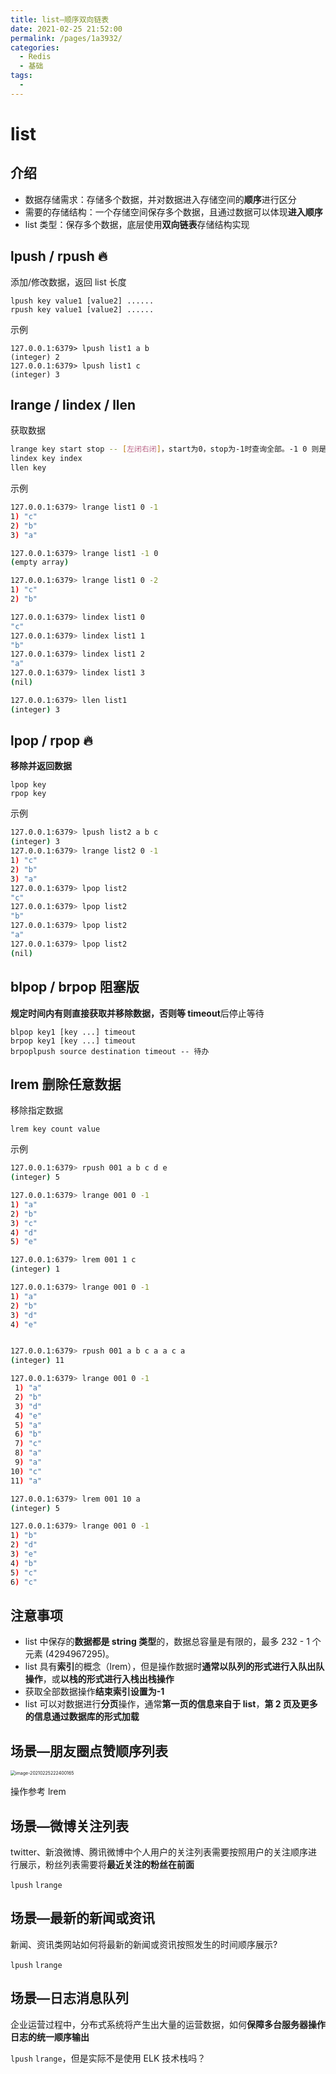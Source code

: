 ```yaml
---
title: list—顺序双向链表
date: 2021-02-25 21:52:00
permalink: /pages/1a3932/
categories:
  - Redis
  - 基础
tags:
  -
---
```


# list

## 介绍

- 数据存储需求：存储多个数据，并对数据进入存储空间的**顺序**进行区分
- 需要的存储结构：一个存储空间保存多个数据，且通过数据可以体现**进入顺序**
- list 类型：保存多个数据，底层使用**双向链表**存储结构实现

## lpush / rpush 🔥

添加/修改数据，返回 list 长度

```
lpush key value1 [value2] ......
rpush key value1 [value2] ......
```

示例

```
127.0.0.1:6379> lpush list1 a b
(integer) 2
127.0.0.1:6379> lpush list1 c
(integer) 3
```

## lrange / lindex / llen

获取数据

```bash
lrange key start stop -- [左闭右闭]，start为0，stop为-1时查询全部。-1 0 则是 empty。0 -2 则是0 -1减掉后面的1个
lindex key index
llen key
```

示例

```bash
127.0.0.1:6379> lrange list1 0 -1
1) "c"
2) "b"
3) "a"

127.0.0.1:6379> lrange list1 -1 0
(empty array)

127.0.0.1:6379> lrange list1 0 -2
1) "c"
2) "b"
```

```bash
127.0.0.1:6379> lindex list1 0
"c"
127.0.0.1:6379> lindex list1 1
"b"
127.0.0.1:6379> lindex list1 2
"a"
127.0.0.1:6379> lindex list1 3
(nil)
```

```bash
127.0.0.1:6379> llen list1
(integer) 3
```

## lpop / rpop 🔥

**移除并返回数据**

```
lpop key
rpop key
```

示例

```bash
127.0.0.1:6379> lpush list2 a b c
(integer) 3
127.0.0.1:6379> lrange list2 0 -1
1) "c"
2) "b"
3) "a"
127.0.0.1:6379> lpop list2
"c"
127.0.0.1:6379> lpop list2
"b"
127.0.0.1:6379> lpop list2
"a"
127.0.0.1:6379> lpop list2
(nil)
```

## blpop / brpop 阻塞版

**规定时间内有则直接获取并移除数据，否则等 timeout**后停止等待

```
blpop key1 [key ...] timeout
brpop key1 [key ...] timeout
brpoplpush source destination timeout -- 待办
```

## lrem 删除任意数据

移除指定数据

```
lrem key count value
```

示例

```bash
127.0.0.1:6379> rpush 001 a b c d e
(integer) 5

127.0.0.1:6379> lrange 001 0 -1
1) "a"
2) "b"
3) "c"
4) "d"
5) "e"

127.0.0.1:6379> lrem 001 1 c
(integer) 1

127.0.0.1:6379> lrange 001 0 -1
1) "a"
2) "b"
3) "d"
4) "e"


127.0.0.1:6379> rpush 001 a b c a a c a
(integer) 11

127.0.0.1:6379> lrange 001 0 -1
 1) "a"
 2) "b"
 3) "d"
 4) "e"
 5) "a"
 6) "b"
 7) "c"
 8) "a"
 9) "a"
10) "c"
11) "a"

127.0.0.1:6379> lrem 001 10 a
(integer) 5

127.0.0.1:6379> lrange 001 0 -1
1) "b"
2) "d"
3) "e"
4) "b"
5) "c"
6) "c"
```

## 注意事项

- list 中保存的**数据都是 string 类型**的，数据总容量是有限的，最多 232 - 1 个元素 (4294967295)。
- list 具有**索引**的概念（lrem），但是操作数据时**通常以队列的形式进行入队出队操作**，或**以栈的形式进行入栈出栈操作**
- 获取全部数据操作**结束索引设置为-1**
- list 可以对数据进行**分页**操作，通常**第一页的信息来自于 list**，**第 2 页及更多的信息通过数据库的形式加载**

## 场景—朋友圈点赞顺序列表

<img src="../images/image-20210225222400165.png" alt="image-20210225222400165" style="zoom:50%;" />

操作参考 lrem

## 场景—微博关注列表

twitter、新浪微博、腾讯微博中个人用户的关注列表需要按照用户的关注顺序进行展示，粉丝列表需要将**最近关注的粉丝在前面**

`lpush` `lrange`

## 场景—最新的新闻或资讯

新闻、资讯类网站如何将最新的新闻或资讯按照发生的时间顺序展示?

`lpush` `lrange`

## 场景—日志消息队列

企业运营过程中，分布式系统将产生出大量的运营数据，如何**保障多台服务器操作日志的统一顺序输出**

`lpush` `lrange`，但是实际不是使用 ELK 技术栈吗？
